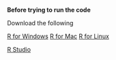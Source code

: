 __Before trying to run the code__

Download the following 

[R for Windows](https://cran.r-project.org/bin/windows/base/)
[R for Mac](https://cran.r-project.org/bin/macosx/)
[R for Linux](https://cran.r-project.org/)

[R Studio](https://www.rstudio.com/products/rstudio/download/)
